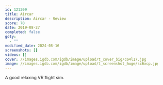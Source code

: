 ```yaml
---
id: 121309
title: Aircar
description: Aircar - Review
score: 70
date: 2019-08-27
completed: false
goty:
  - ""
modified_date: 2024-08-16
screenshots: []
videos: []
cover: //images.igdb.com/igdb/image/upload/t_cover_big/co4l17.jpg
image: //images.igdb.com/igdb/image/upload/t_screenshot_huge/sc6xcp.jpg
---
```

A good relaxing VR flight sim.